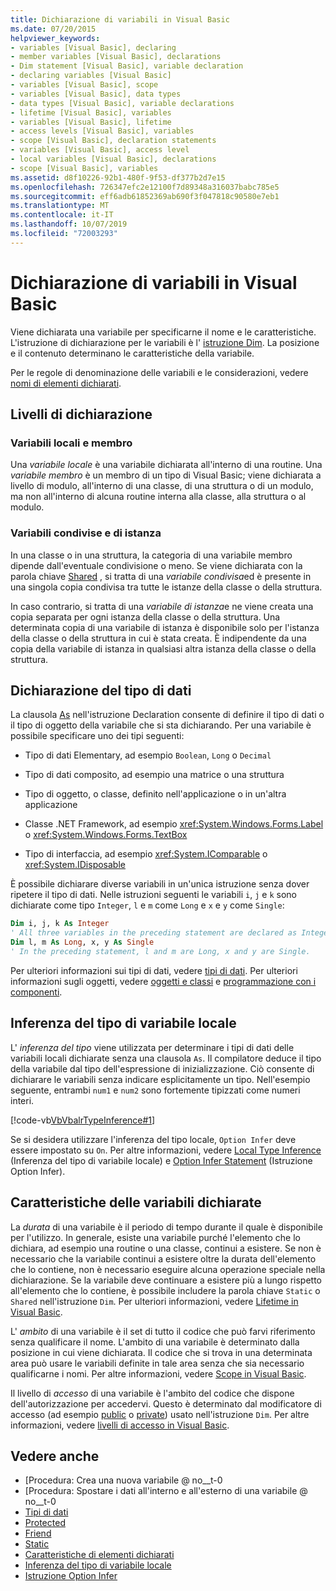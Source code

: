 ```yaml
---
title: Dichiarazione di variabili in Visual Basic
ms.date: 07/20/2015
helpviewer_keywords:
- variables [Visual Basic], declaring
- member variables [Visual Basic], declarations
- Dim statement [Visual Basic], variable declaration
- declaring variables [Visual Basic]
- variables [Visual Basic], scope
- variables [Visual Basic], data types
- data types [Visual Basic], variable declarations
- lifetime [Visual Basic], variables
- variables [Visual Basic], lifetime
- access levels [Visual Basic], variables
- scope [Visual Basic], declaration statements
- variables [Visual Basic], access level
- local variables [Visual Basic], declarations
- scope [Visual Basic], variables
ms.assetid: d8f10226-92b1-480f-9f53-df377b2d7e15
ms.openlocfilehash: 726347efc2e12100f7d89348a316037babc785e5
ms.sourcegitcommit: eff6adb61852369ab690f3f047818c90580e7eb1
ms.translationtype: MT
ms.contentlocale: it-IT
ms.lasthandoff: 10/07/2019
ms.locfileid: "72003293"
---
```

# <a name="variable-declaration-in-visual-basic"></a>Dichiarazione di variabili in Visual Basic
Viene dichiarata una variabile per specificarne il nome e le caratteristiche. L'istruzione di dichiarazione per le variabili è l' [istruzione Dim](../../../../visual-basic/language-reference/statements/dim-statement.md). La posizione e il contenuto determinano le caratteristiche della variabile.  
  
 Per le regole di denominazione delle variabili e le considerazioni, vedere [nomi di elementi dichiarati](../../../../visual-basic/programming-guide/language-features/declared-elements/declared-element-names.md).  
  
## <a name="declaration-levels"></a>Livelli di dichiarazione  
  
### <a name="local-and-member-variables"></a>Variabili locali e membro  
 Una *variabile locale* è una variabile dichiarata all'interno di una routine. Una *variabile membro* è un membro di un tipo di Visual Basic; viene dichiarata a livello di modulo, all'interno di una classe, di una struttura o di un modulo, ma non all'interno di alcuna routine interna alla classe, alla struttura o al modulo.  
  
### <a name="shared-and-instance-variables"></a>Variabili condivise e di istanza  
 In una classe o in una struttura, la categoria di una variabile membro dipende dall'eventuale condivisione o meno. Se viene dichiarata con la parola chiave [Shared](../../../../visual-basic/language-reference/modifiers/shared.md) , si tratta di una *variabile condivisa*ed è presente in una singola copia condivisa tra tutte le istanze della classe o della struttura.  
  
 In caso contrario, si tratta di una *variabile di istanza*e ne viene creata una copia separata per ogni istanza della classe o della struttura. Una determinata copia di una variabile di istanza è disponibile solo per l'istanza della classe o della struttura in cui è stata creata. È indipendente da una copia della variabile di istanza in qualsiasi altra istanza della classe o della struttura.  
  
## <a name="declaring-data-type"></a>Dichiarazione del tipo di dati  
 La clausola [As](../../../../visual-basic/language-reference/statements/as-clause.md) nell'istruzione Declaration consente di definire il tipo di dati o il tipo di oggetto della variabile che si sta dichiarando. Per una variabile è possibile specificare uno dei tipi seguenti:  
  
- Tipo di dati Elementary, ad esempio `Boolean`, `Long` o `Decimal`  
  
- Tipo di dati composito, ad esempio una matrice o una struttura  
  
- Tipo di oggetto, o classe, definito nell'applicazione o in un'altra applicazione  
  
- Classe .NET Framework, ad esempio <xref:System.Windows.Forms.Label> o <xref:System.Windows.Forms.TextBox>  
  
- Tipo di interfaccia, ad esempio <xref:System.IComparable> o <xref:System.IDisposable>  
  
 È possibile dichiarare diverse variabili in un'unica istruzione senza dover ripetere il tipo di dati. Nelle istruzioni seguenti le variabili `i`, `j` e `k` sono dichiarate come tipo `Integer`, `l` e `m` come `Long` e `x` e `y` come `Single`:  
  
```vb  
Dim i, j, k As Integer  
' All three variables in the preceding statement are declared as Integer.  
Dim l, m As Long, x, y As Single  
' In the preceding statement, l and m are Long, x and y are Single.  
```  
  
 Per ulteriori informazioni sui tipi di dati, vedere [tipi di dati](../../../../visual-basic/programming-guide/language-features/data-types/index.md). Per ulteriori informazioni sugli oggetti, vedere [oggetti e classi](../../../../visual-basic/programming-guide/language-features/objects-and-classes/index.md) e [programmazione con i componenti](https://docs.microsoft.com/previous-versions/visualstudio/visual-studio-2013/0ffkdtkf(v=vs.120)).  
  
## <a name="local-type-inference"></a>Inferenza del tipo di variabile locale  
 L' *inferenza del tipo* viene utilizzata per determinare i tipi di dati delle variabili locali dichiarate senza una clausola `As`. Il compilatore deduce il tipo della variabile dal tipo dell'espressione di inizializzazione. Ciò consente di dichiarare le variabili senza indicare esplicitamente un tipo. Nell'esempio seguente, entrambi `num1` e `num2` sono fortemente tipizzati come numeri interi.  
  
 [!code-vb[VbVbalrTypeInference#1](~/samples/snippets/visualbasic/VS_Snippets_VBCSharp/VbVbalrTypeInference/VB/Class1.vb#1)]  
  
 Se si desidera utilizzare l'inferenza del tipo locale, `Option Infer` deve essere impostato su `On`. Per altre informazioni, vedere [Local Type Inference](../../../../visual-basic/programming-guide/language-features/variables/local-type-inference.md) (Inferenza del tipo di variabile locale) e [Option Infer Statement](../../../../visual-basic/language-reference/statements/option-infer-statement.md) (Istruzione Option Infer).  
  
## <a name="characteristics-of-declared-variables"></a>Caratteristiche delle variabili dichiarate  
 La *durata* di una variabile è il periodo di tempo durante il quale è disponibile per l'utilizzo. In generale, esiste una variabile purché l'elemento che lo dichiara, ad esempio una routine o una classe, continui a esistere. Se non è necessario che la variabile continui a esistere oltre la durata dell'elemento che lo contiene, non è necessario eseguire alcuna operazione speciale nella dichiarazione. Se la variabile deve continuare a esistere più a lungo rispetto all'elemento che lo contiene, è possibile includere la parola chiave `Static` o `Shared` nell'istruzione `Dim`. Per ulteriori informazioni, vedere [Lifetime in Visual Basic](../../../../visual-basic/programming-guide/language-features/declared-elements/lifetime.md).  
  
 L' *ambito* di una variabile è il set di tutto il codice che può farvi riferimento senza qualificare il nome. L'ambito di una variabile è determinato dalla posizione in cui viene dichiarata. Il codice che si trova in una determinata area può usare le variabili definite in tale area senza che sia necessario qualificarne i nomi. Per altre informazioni, vedere [Scope in Visual Basic](../../../../visual-basic/programming-guide/language-features/declared-elements/scope.md).  
  
 Il livello di *accesso* di una variabile è l'ambito del codice che dispone dell'autorizzazione per accedervi. Questo è determinato dal modificatore di accesso (ad esempio [public](../../../../visual-basic/language-reference/modifiers/public.md) o [private](../../../../visual-basic/language-reference/modifiers/private.md)) usato nell'istruzione `Dim`. Per altre informazioni, vedere [livelli di accesso in Visual Basic](../../../../visual-basic/programming-guide/language-features/declared-elements/access-levels.md).  
  
## <a name="see-also"></a>Vedere anche

- [Procedura: Crea una nuova variabile @ no__t-0
- [Procedura: Spostare i dati all'interno e all'esterno di una variabile @ no__t-0
- [Tipi di dati](../../../../visual-basic/language-reference/data-types/index.md)
- [Protected](../../../../visual-basic/language-reference/modifiers/protected.md)
- [Friend](../../../../visual-basic/language-reference/modifiers/friend.md)
- [Static](../../../../visual-basic/language-reference/modifiers/static.md)
- [Caratteristiche di elementi dichiarati](../../../../visual-basic/programming-guide/language-features/declared-elements/declared-element-characteristics.md)
- [Inferenza del tipo di variabile locale](../../../../visual-basic/programming-guide/language-features/variables/local-type-inference.md)
- [Istruzione Option Infer](../../../../visual-basic/language-reference/statements/option-infer-statement.md)
